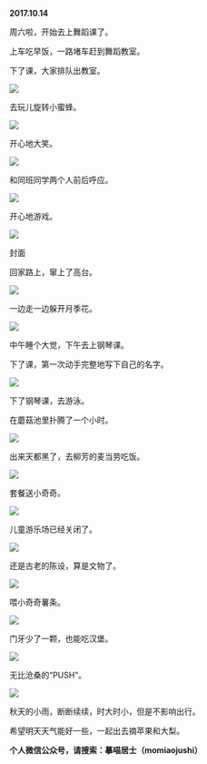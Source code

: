 
          
            
**2017.10.14**

周六啦，开始去上舞蹈课了。

上车吃早饭，一路堵车赶到舞蹈教室。

下了课，大家排队出教室。




![](//upload-images.jianshu.io/upload_images/51001-fc6ed38b63b5b5e5.jpg)




去玩儿旋转小蜜蜂。




![](//upload-images.jianshu.io/upload_images/51001-5f9c6601226260cc.jpg)




开心地大笑。




![](//upload-images.jianshu.io/upload_images/51001-6f6715062443d96b.jpg)




和同班同学两个人前后呼应。




![](//upload-images.jianshu.io/upload_images/51001-6325362fdbab18be.jpg)




开心地游戏。




![](//upload-images.jianshu.io/upload_images/51001-8e6c374f923b3124.jpg)

封面


回家路上，窜上了高台。




![](//upload-images.jianshu.io/upload_images/51001-ea11b69d05d37517.jpg)




一边走一边躲开月季花。




![](//upload-images.jianshu.io/upload_images/51001-8636f7706272bd8e.jpg)




中午睡个大觉，下午去上钢琴课。

下了课，第一次动手完整地写下自己的名字。




![](//upload-images.jianshu.io/upload_images/51001-62ec90552dcc78fb.jpg)




下了钢琴课，去游泳。

在蘑菇池里扑腾了一个小时。




![](//upload-images.jianshu.io/upload_images/51001-2e25d7587602cd74.jpg)




出来天都黑了，去柳芳的麦当劳吃饭。




![](//upload-images.jianshu.io/upload_images/51001-2d0ff779a27013b5.jpg)




套餐送小奇奇。




![](//upload-images.jianshu.io/upload_images/51001-b07aed58013f4014.jpg)




儿童游乐场已经关闭了。




![](//upload-images.jianshu.io/upload_images/51001-1349a6fa7fd6ea6c.jpg)




还是古老的陈设，算是文物了。




![](//upload-images.jianshu.io/upload_images/51001-eb033f9a1db4943d.jpg)




喂小奇奇薯条。




![](//upload-images.jianshu.io/upload_images/51001-b3fdc56e86b8fd45.jpg)




门牙少了一颗，也能吃汉堡。




![](//upload-images.jianshu.io/upload_images/51001-2af978cff5abb063.jpg)




无比沧桑的“PUSH”。




![](//upload-images.jianshu.io/upload_images/51001-34c0e016cf594f0e.jpg)




秋天的小雨，断断续续，时大时小，但是不影响出行。

希望明天天气能好一些，一起出去摘苹果和大梨。


**个人微信公众号，请搜索：摹喵居士（momiaojushi）**

          
        